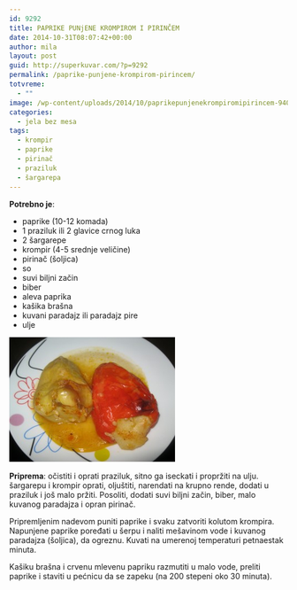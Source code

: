 ```yaml
---
id: 9292
title: PAPRIKE PUNjENE KROMPIROM I PIRINČEM
date: 2014-10-31T08:07:42+00:00
author: mila
layout: post
guid: http://superkuvar.com/?p=9292
permalink: /paprike-punjene-krompirom-pirincem/
totvreme:
  - ""
image: /wp-content/uploads/2014/10/paprikepunjenekrompiromipirincem-940x198.jpg
categories:
  - jela bez mesa
tags:
  - krompir
  - paprike
  - pirinač
  - praziluk
  - šargarepa
---
```

**Potrebno je**:

  * paprike (10-12 komada)
  * 1 praziluk ili 2 glavice crnog luka
  * 2 šargarepe
  * krompir (4-5 srednje veličine)
  * pirinač (šoljica)
  * so
  * suvi biljni začin
  * biber
  * aleva paprika
  * kašika brašna
  * kuvani paradajz ili paradajz pire
  * ulje

[<img class="alignnone size-medium wp-image-9294" src="/wp-content/uploads/2014/10/paprikepunjenekrompiromipirincem-300x225.jpg" alt="paprikepunjenekrompiromipirincem" width="300" height="225" />](/wp-content/uploads/2014/10/paprikepunjenekrompiromipirincem.jpg)

**Priprema**: očistiti i oprati praziluk, sitno ga iseckati i propržiti na ulju. šargarepu i krompir oprati, oljuštiti, narendati na krupno rende, dodati u praziluk i još malo pržiti. Posoliti, dodati suvi biljni začin, biber, malo kuvanog paradajza i opran pirinač.

Pripremljenim nadevom puniti paprike i svaku zatvoriti kolutom krompira. Napunjene paprike poređati u šerpu i naliti mešavinom vode i kuvanog paradajza (šoljica), da ogreznu. Kuvati na umerenoj temperaturi petnaestak minuta.

Kašiku brašna i crvenu mlevenu papriku razmutiti u malo vode, preliti paprike i staviti u pećnicu da se zapeku (na 200 stepeni oko 30 minuta).